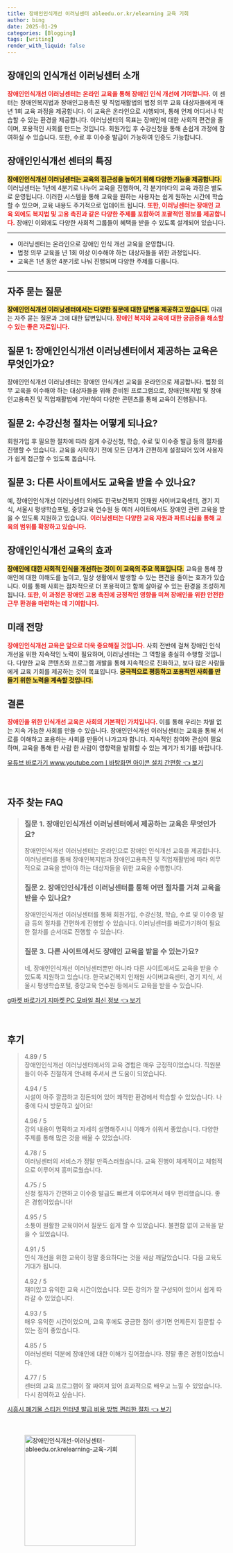 ```yaml
---
title: 장애인인식개선 이러닝센터 ableedu.or.kr/elearning 교육 기회
author: bing
date: 2025-01-29
categories: [Blogging]
tags: [writing]
render_with_liquid: false
---
```



<h2 id='장애인인식개선_이러닝센터_소개'>장애인의 인식개선 이러닝센터 소개</h2>

<p><b><span style="color: #ee2323;">장애인인식개선 이러닝센터는 온라인 교육을 통해 장애인 인식 개선에 기여합니다.</span></b> 이 센터는 장애인복지법과 장애인고용촉진 및 직업재활법의 법정 의무 교육 대상자들에게 매년 1회 교육 과정을 제공합니다. 이 교육은 온라인으로 시행되며, 통해 언제 어디서나 학습할 수 있는 환경을 제공합니다. 이러닝센터의 목표는 장애인에 대한 사회적 편견을 줄이며, 포용적인 사회를 만드는 것입니다. 회원가입 후 수강신청을 통해 손쉽게 과정에 참여하실 수 있습니다. 또한, 수료 후 이수증 발급이 가능하여 인증도 가능합니다.</p>

<h2 id='장애인인식개선_센터_특징'>장애인인식개선 센터의 특징</h2>

<p><b><span style="background-color: #ffe066;">장애인인식개선 이러닝센터는 교육의 접근성을 높이기 위해 다양한 기능을 제공합니다.</span></b> 이러닝센터는 1년에 4분기로 나누어 교육을 진행하며, 각 분기마다의 교육 과정은 별도로 운영됩니다. 이러한 시스템을 통해 교육을 원하는 사용자는 쉽게 원하는 시간에 학습할 수 있으며, 교육 내용도 주기적으로 업데이트 됩니다. <b><span style="color: #ee2323;">또한, 이러닝센터는 장애인 교육 외에도 복지법 및 고용 촉진과 같은 다양한 주제를 포함하여 포괄적인 정보를 제공합니다.</span></b> 장애인 이외에도 다양한 사회적 그룹들이 혜택을 받을 수 있도록 설계되어 있습니다.</p>

<hr />

<ul>
    <li>이러닝센터는 온라인으로 장애인 인식 개선 교육을 운영합니다.</li>
    <li>법정 의무 교육을 년 1회 이상 이수해야 하는 대상자들을 위한 과정입니다.</li>
    <li>교육은 1년 동안 4분기로 나눠 진행되며 다양한 주제를 다룹니다.</li>
</ul>

<hr />

<h2 id='자주_묻는_질문'>자주 묻는 질문</h2>

<p><b><span style="background-color: #ffe066;">장애인인식개선 이러닝센터에서는 다양한 질문에 대한 답변을 제공하고 있습니다.</span></b> 아래는 자주 묻는 질문과 그에 대한 답변입니다. <b><span style="color: #ee2323;">장애인 복지와 교육에 대한 궁금증을 해소할 수 있는 좋은 자료입니다.</span></b></p>

<h2 id='질문_1'>질문 1: 장애인인식개선 이러닝센터에서 제공하는 교육은 무엇인가요?</h2>

<p>장애인인식개선 이러닝센터는 장애인 인식개선 교육을 온라인으로 제공합니다. 법정 의무 교육을 이수해야 하는 대상자들을 위해 준비된 프로그램으로, 장애인복지법 및 장애인고용촉진 및 직업재활법에 기반하여 다양한 콘텐츠를 통해 교육이 진행됩니다.</p>

<h2 id='질문_2'>질문 2: 수강신청 절차는 어떻게 되나요?</h2>

<p>회원가입 후 필요한 절차에 따라 쉽게 수강신청, 학습, 수료 및 이수증 발급 등의 절차를 진행할 수 있습니다. 교육을 시작하기 전에 모든 단계가 간편하게 설정되어 있어 사용자가 쉽게 접근할 수 있도록 돕습니다.</p>

<h2 id='질문_3'>질문 3: 다른 사이트에서도 교육을 받을 수 있나요?</h2>

<p>예, 장애인인식개선 이러닝센터 외에도 한국보건복지 인재원 사이버교육센터, 경기 지식, 서울시 평생학습포털, 중앙교육 연수원 등 여러 사이트에서도 장애인 관련 교육을 받을 수 있도록 지원하고 있습니다. <b><span style="color: #ee2323;">이러닝센터는 다양한 교육 자원과 파트너십을 통해 교육의 범위를 확장하고 있습니다.</span></b></p>

<h2 id='장애인인식개선_교육효과'>장애인인식개선 교육의 효과</h2>

<p><b><span style="background-color: #ffe066;">장애인에 대한 사회적 인식을 개선하는 것이 이 교육의 주요 목표입니다.</span></b> 교육을 통해 장애인에 대한 이해도를 높이고, 일상 생활에서 발생할 수 있는 편견을 줄이는 효과가 있습니다. 이를 통해 사회는 점차적으로 더 포용적이고 함께 살아갈 수 있는 환경을 조성하게 됩니다. <b><span style="color: #ee2323;">또한, 이 과정은 장애인 고용 촉진에 긍정적인 영향을 미쳐 장애인을 위한 안전한 근무 환경을 마련하는 데 기여합니다.</span></b></p>

<h2 id='미래_전망'>미래 전망</h2>

<p><b><span style="color: #ee2323;">장애인인식개선 교육은 앞으로 더욱 중요해질 것입니다.</span></b> 사회 전반에 걸쳐 장애인 인식 개선을 위한 지속적인 노력이 필요하며, 이러닝센터는 그 역할을 충실히 수행할 것입니다. 다양한 교육 콘텐츠와 프로그램 개발을 통해 지속적으로 진화하고, 보다 많은 사람들에게 교육 기회를 제공하는 것이 목표입니다. <b><span style="background-color: #ffe066;">궁극적으로 평등하고 포용적인 사회를 만들기 위한 노력을 계속할 것입니다.</span></b></p>

<h2 id='결론'>결론</h2>

<p><b><span style="color: #ee2323;">장애인을 위한 인식개선 교육은 사회의 기본적인 가치입니다.</span></b> 이를 통해 우리는 차별 없는 지속 가능한 사회를 만들 수 있습니다. 장애인인식개선 이러닝센터는 교육을 통해 서로를 이해하고 포용하는 사회를 만들어 나가고자 합니다. 지속적인 참여와 관심이 필요하며, 교육을 통해 한 사람 한 사람이 영향력을 발휘할 수 있는 계기가 되기를 바랍니다.</p>


<p><a class="click-button" title="유튜브 바로가기 www.youtube.comㅣ바탕화면 아이콘 설치 간편함" href="https://yellowplanner.github.io/posts/%EC%9C%A0%ED%8A%9C%EB%B8%8C-%EB%B0%94%EB%A1%9C%EA%B0%80%EA%B8%B0-www.youtube.com%E3%85%A3%EB%B0%94%ED%83%95%ED%99%94%EB%A9%B4-%EC%95%84%EC%9D%B4%EC%BD%98-%EC%84%A4%EC%B9%98-%EA%B0%84%ED%8E%B8%ED%95%A8/" rel="dofollow">유튜브 바로가기 www.youtube.comㅣ바탕화면 아이콘 설치 간편함 👈 보기</a></p><br>
<h2 id='자주_찾는_FAQ'>자주 찾는 FAQ</h2>
<div itemscope="" itemtype="https://schema.org/FAQPage"> 
<blockquote> 
<div itemscope="" itemprop="mainEntity" itemtype="https://schema.org/Question"> 
<h3 itemprop="name">질문 1. 장애인인식개선 이러닝센터에서 제공하는 교육은 무엇인가요?</h3> 
<div itemscope="" itemprop="acceptedAnswer" itemtype="https://schema.org/Answer"> 
<span itemprop="text"> 
<p>장애인인식개선 이러닝센터는 온라인으로 장애인 인식개선 교육을 제공합니다. 이러닝센터를 통해 장애인복지법과 장애인고용촉진 및 직업재활법에 따라 의무적으로 교육을 받아야 하는 대상자들을 위한 교육을 수행합니다.</p> 
</span> 
</div> 
</div> 

<div itemscope="" itemprop="mainEntity" itemtype="https://schema.org/Question"> 
<h3 itemprop="name">질문 2. 장애인인식개선 이러닝센터를 통해 어떤 절차를 거쳐 교육을 받을 수 있나요?</h3> 
<div itemscope="" itemprop="acceptedAnswer" itemtype="https://schema.org/Answer"> 
<span itemprop="text"> 
<p>장애인인식개선 이러닝센터를 통해 회원가입, 수강신청, 학습, 수료 및 이수증 발급 등의 절차를 간편하게 진행할 수 있습니다. 이러닝센터를 바로가기하여 필요한 절차를 순서대로 진행할 수 있습니다.</p> 
</span> 
</div> 
</div> 

<div itemscope="" itemprop="mainEntity" itemtype="https://schema.org/Question"> 
<h3 itemprop="name">질문 3. 다른 사이트에서도 장애인 교육을 받을 수 있는가요?</h3> 
<div itemscope="" itemprop="acceptedAnswer" itemtype="https://schema.org/Answer"> 
<span itemprop="text"> 
<p>네, 장애인인식개선 이러닝센터뿐만 아니라 다른 사이트에서도 교육을 받을 수 있도록 지원하고 있습니다. 한국보건복지 인재원 사이버교육센터, 경기 지식, 서울시 평생학습포털, 중앙교육 연수원 등에서도 교육을 받을 수 있습니다.</p> 
</span> 
</div> 
</div> 
</blockquote> 
</div>
<p><a class="click-button" title="g마켓 바로가기 지마켓 PC 모바일 최신 정보" href="https://yellowplanner.github.io/posts/g%EB%A7%88%EC%BC%93-%EB%B0%94%EB%A1%9C%EA%B0%80%EA%B8%B0-%EC%A7%80%EB%A7%88%EC%BC%93-PC-%EB%AA%A8%EB%B0%94%EC%9D%BC-%EC%B5%9C%EC%8B%A0-%EC%A0%95%EB%B3%B4/" rel="dofollow">g마켓 바로가기 지마켓 PC 모바일 최신 정보 👈 보기</a></p><br>
<h2 id='후기'>후기</h2>
<div itemscope itemtype="https://schema.org/Product">
  <blockquote>
  <div itemprop="review" itemscope itemtype="https://schema.org/Review">
      <div itemprop="reviewRating" itemscope itemtype="https://schema.org/Rating"> <span itemprop="ratingValue">4.89</span> / <span itemprop="bestRating">5</span> </div>
      <span itemprop="reviewBody">장애인인식개선 이러닝센터에서의 교육 경험은 매우 긍정적이었습니다. 직원분들이 아주 친절하게 안내해 주셔서 큰 도움이 되었습니다.</span>
  </div>
  <br>
  <div itemprop="review" itemscope itemtype="https://schema.org/Review">
      <div itemprop="reviewRating" itemscope itemtype="https://schema.org/Rating"> <span itemprop="ratingValue">4.94</span> / <span itemprop="bestRating">5</span> </div>
      <span itemprop="reviewBody">시설이 아주 깔끔하고 정돈되어 있어 쾌적한 환경에서 학습할 수 있었습니다. 나중에 다시 방문하고 싶어요!</span>
  </div>
  <br>
  <div itemprop="review" itemscope itemtype="https://schema.org/Review">
      <div itemprop="reviewRating" itemscope itemtype="https://schema.org/Rating"> <span itemprop="ratingValue">4.96</span> / <span itemprop="bestRating">5</span> </div>
      <span itemprop="reviewBody">강의 내용이 명확하고 자세히 설명해주시니 이해가 쉬워서 좋았습니다. 다양한 주제를 통해 많은 것을 배울 수 있었습니다.</span>
  </div>
  <br>
  <div itemprop="review" itemscope itemtype="https://schema.org/Review">
      <div itemprop="reviewRating" itemscope itemtype="https://schema.org/Rating"> <span itemprop="ratingValue">4.78</span> / <span itemprop="bestRating">5</span> </div>
      <span itemprop="reviewBody">이러닝센터의 서비스가 정말 만족스러웠습니다. 교육 진행이 체계적이고 체험적으로 이루어져 흥미로웠습니다.</span>
  </div>
  <br>
  <div itemprop="review" itemscope itemtype="https://schema.org/Review">
      <div itemprop="reviewRating" itemscope itemtype="https://schema.org/Rating"> <span itemprop="ratingValue">4.75</span> / <span itemprop="bestRating">5</span> </div>
      <span itemprop="reviewBody">신청 절차가 간편하고 이수증 발급도 빠르게 이루어져서 매우 편리했습니다. 좋은 경험이었습니다!</span>
  </div>
  <br>
  <div itemprop="review" itemscope itemtype="https://schema.org/Review">
      <div itemprop="reviewRating" itemscope itemtype="https://schema.org/Rating"> <span itemprop="ratingValue">4.95</span> / <span itemprop="bestRating">5</span> </div>
      <span itemprop="reviewBody">소통이 원활한 교육이어서 질문도 쉽게 할 수 있었습니다. 불편함 없이 교육을 받을 수 있었습니다.</span>
  </div>
  <br>
  <div itemprop="review" itemscope itemtype="https://schema.org/Review">
      <div itemprop="reviewRating" itemscope itemtype="https://schema.org/Rating"> <span itemprop="ratingValue">4.91</span> / <span itemprop="bestRating">5</span> </div>
      <span itemprop="reviewBody">인식 개선을 위한 교육이 정말 중요하다는 것을 새삼 깨달았습니다. 다음 교육도 기대가 됩니다.</span>
  </div>
  <br>
  <div itemprop="review" itemscope itemtype="https://schema.org/Review">
      <div itemprop="reviewRating" itemscope itemtype="https://schema.org/Rating"> <span itemprop="ratingValue">4.92</span> / <span itemprop="bestRating">5</span> </div>
      <span itemprop="reviewBody">재미있고 유익한 교육 시간이었습니다. 모든 강의가 잘 구성되어 있어서 쉽게 따라갈 수 있었습니다.</span>
  </div>
  <br>
  <div itemprop="review" itemscope itemtype="https://schema.org/Review">
      <div itemprop="reviewRating" itemscope itemtype="https://schema.org/Rating"> <span itemprop="ratingValue">4.93</span> / <span itemprop="bestRating">5</span> </div>
      <span itemprop="reviewBody">매우 유익한 시간이었으며, 교육 후에도 궁금한 점이 생기면 언제든지 질문할 수 있는 점이 좋았습니다.</span>
  </div>
  <br>
  <div itemprop="review" itemscope itemtype="https://schema.org/Review">
      <div itemprop="reviewRating" itemscope itemtype="https://schema.org/Rating"> <span itemprop="ratingValue">4.85</span> / <span itemprop="bestRating">5</span> </div>
      <span itemprop="reviewBody">이러닝센터 덕분에 장애인에 대한 이해가 깊어졌습니다. 정말 좋은 경험이었습니다.</span>
  </div>
  <br>
  <div itemprop="review" itemscope itemtype="https://schema.org/Review">
      <div itemprop="reviewRating" itemscope itemtype="https://schema.org/Rating"> <span itemprop="ratingValue">4.77</span> / <span itemprop="bestRating">5</span> </div>
      <span itemprop="reviewBody">센터의 교육 프로그램이 잘 짜여져 있어 효과적으로 배우고 느낄 수 있었습니다. 다시 참여하고 싶습니다.</span>
  </div>
  </blockquote>
</div>
<p><a class="click-button" title="시흥시 폐기물 스티커 인터넷 발급 비용 방법 편리한 절차" href="https://yellowplanner.github.io/posts/%EC%8B%9C%ED%9D%A5%EC%8B%9C-%ED%8F%90%EA%B8%B0%EB%AC%BC-%EC%8A%A4%ED%8B%B0%EC%BB%A4-%EC%9D%B8%ED%84%B0%EB%84%B7-%EB%B0%9C%EA%B8%89-%EB%B9%84%EC%9A%A9-%EB%B0%A9%EB%B2%95-%ED%8E%B8%EB%A6%AC%ED%95%9C-%EC%A0%88%EC%B0%A8/" rel="dofollow">시흥시 폐기물 스티커 인터넷 발급 비용 방법 편리한 절차 👈 보기</a></p><br>
<figure class="image"><img src="https://yellowplanner.github.io/assets/img/thumbnail/장애인인식개선-이러닝센터-ableedu.or.krelearning-교육-기회.webp" alt="장애인인식개선-이러닝센터-ableedu.or.krelearning-교육-기회" width="256" height="256"></figure>